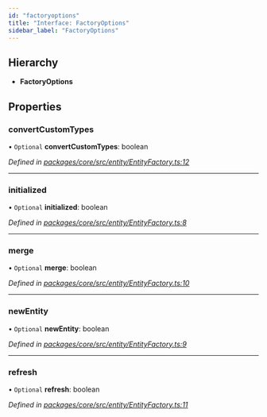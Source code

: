 ```yaml
---
id: "factoryoptions"
title: "Interface: FactoryOptions"
sidebar_label: "FactoryOptions"
---
```


## Hierarchy

* **FactoryOptions**

## Properties

### convertCustomTypes

• `Optional` **convertCustomTypes**: boolean

*Defined in [packages/core/src/entity/EntityFactory.ts:12](https://github.com/mikro-orm/mikro-orm/blob/c7aaca40d/packages/core/src/entity/EntityFactory.ts#L12)*

___

### initialized

• `Optional` **initialized**: boolean

*Defined in [packages/core/src/entity/EntityFactory.ts:8](https://github.com/mikro-orm/mikro-orm/blob/c7aaca40d/packages/core/src/entity/EntityFactory.ts#L8)*

___

### merge

• `Optional` **merge**: boolean

*Defined in [packages/core/src/entity/EntityFactory.ts:10](https://github.com/mikro-orm/mikro-orm/blob/c7aaca40d/packages/core/src/entity/EntityFactory.ts#L10)*

___

### newEntity

• `Optional` **newEntity**: boolean

*Defined in [packages/core/src/entity/EntityFactory.ts:9](https://github.com/mikro-orm/mikro-orm/blob/c7aaca40d/packages/core/src/entity/EntityFactory.ts#L9)*

___

### refresh

• `Optional` **refresh**: boolean

*Defined in [packages/core/src/entity/EntityFactory.ts:11](https://github.com/mikro-orm/mikro-orm/blob/c7aaca40d/packages/core/src/entity/EntityFactory.ts#L11)*
